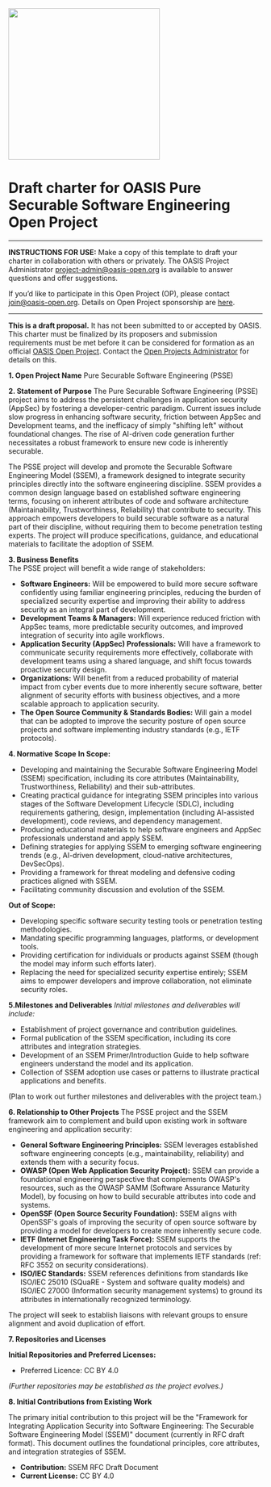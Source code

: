 <img src="../img/open-project-logos/OASIS-Primary-Logo-Full-Colour.png" width="300">

# Draft charter for OASIS Pure Securable Software Engineering Open Project

-------------------------------------------

**INSTRUCTIONS FOR USE:** Make a copy of this template to draft your charter in collaboration with others or privately. The OASIS Project Administrator [project-admin@oasis-open.org](mailto:project-admin@oasis-open.org) is available to answer questions and offer suggestions.

If you’d like to participate in this Open Project (OP), please contact [join@oasis-open.org](mailto:join@oasis-open.org). Details on Open Project sponsorship are [here](https://www.oasis-open.org/join-an-open-project/).

-------------------------------------------

**This is a draft proposal.** It has not been submitted to or accepted by OASIS. This charter must be finalized by its proposers and submission
requirements must be met before it can be considered for formation as an official
[OASIS Open Project](http://oasis-open-projects.org). Contact the [Open Projects Administrator](mailto:op-admin@oasis-open.org) for details on this.

**1. Open Project Name**
 Pure Securable Software Engineering (PSSE)

**2. Statement of Purpose**
 The Pure Securable Software Engineering (PSSE) project aims to address the persistent challenges in application security (AppSec) by fostering a developer-centric paradigm. Current issues include slow progress in enhancing software security, friction between AppSec and Development teams, and the inefficacy of simply "shifting left" without foundational changes. The rise of AI-driven code generation further necessitates a robust framework to ensure new code is inherently securable.

The PSSE project will develop and promote the Securable Software Engineering Model (SSEM), a framework designed to integrate security principles directly into the software engineering discipline. SSEM provides a common design language based on established software engineering terms, focusing on inherent attributes of code and software architecture (Maintainability, Trustworthiness, Reliability) that contribute to security. This approach empowers developers to build securable software as a natural part of their discipline, without requiring them to become penetration testing experts. The project will produce specifications, guidance, and educational materials to facilitate the adoption of SSEM.

**3. Business Benefits**  
 The PSSE project will benefit a wide range of stakeholders:

* **Software Engineers:** Will be empowered to build more secure software confidently using familiar engineering principles, reducing the burden of specialized security expertise and improving their ability to address security as an integral part of development.
* **Development Teams & Managers:** Will experience reduced friction with AppSec teams, more predictable security outcomes, and improved integration of security into agile workflows.
* **Application Security (AppSec) Professionals:** Will have a framework to communicate security requirements more effectively, collaborate with development teams using a shared language, and shift focus towards proactive security design.
* **Organizations:** Will benefit from a reduced probability of material impact from cyber events due to more inherently secure software, better alignment of security efforts with business objectives, and a more scalable approach to application security.
* **The Open Source Community & Standards Bodies:** Will gain a model that can be adopted to improve the security posture of open source projects and software implementing industry standards (e.g., IETF protocols).

**4. Normative Scope**
 **In Scope:**

* Developing and maintaining the Securable Software Engineering Model (SSEM) specification, including its core attributes (Maintainability, Trustworthiness, Reliability) and their sub-attributes.
* Creating practical guidance for integrating SSEM principles into various stages of the Software Development Lifecycle (SDLC), including requirements gathering, design, implementation (including AI-assisted development), code reviews, and dependency management.
* Producing educational materials to help software engineers and AppSec professionals understand and apply SSEM.
* Defining strategies for applying SSEM to emerging software engineering trends (e.g., AI-driven development, cloud-native architectures, DevSecOps).
* Providing a framework for threat modeling and defensive coding practices aligned with SSEM.
* Facilitating community discussion and evolution of the SSEM.

**Out of Scope:**

* Developing specific software security testing tools or penetration testing methodologies.
* Mandating specific programming languages, platforms, or development tools.
* Providing certification for individuals or products against SSEM (though the model may inform such efforts later).
* Replacing the need for specialized security expertise entirely; SSEM aims to empower developers and improve collaboration, not eliminate security roles.

**5.Milestones and Deliverables**
 *Initial milestones and deliverables will include:*

* Establishment of project governance and contribution guidelines.
* Formal publication of the SSEM specification, including its core attributes and integration strategies.
* Development of an SSEM Primer/Introduction Guide to help software engineers understand the model and its application.
* Collection of SSEM adoption use cases or patterns to illustrate practical applications and benefits.

(Plan to work out further milestones and deliverables with the project team.)

**6. Relationship to Other Projects**
 The PSSE project and the SSEM framework aim to complement and build upon existing work in software engineering and application security:

* **General Software Engineering Principles:** SSEM leverages established software engineering concepts (e.g., maintainability, reliability) and extends them with a security focus.
* **OWASP (Open Web Application Security Project):** SSEM can provide a foundational engineering perspective that complements OWASP's resources, such as the OWASP SAMM (Software Assurance Maturity Model), by focusing on how to build securable attributes into code and systems.
* **OpenSSF (Open Source Security Foundation):** SSEM aligns with OpenSSF's goals of improving the security of open source software by providing a model for developers to create more inherently secure code.
* **IETF (Internet Engineering Task Force):** SSEM supports the development of more secure Internet protocols and services by providing a framework for software that implements IETF standards (ref: RFC 3552 on security considerations).
* **ISO/IEC Standards:** SSEM references definitions from standards like ISO/IEC 25010 (SQuaRE - System and software quality models) and ISO/IEC 27000 (Information security management systems) to ground its attributes in internationally recognized terminology.

The project will seek to establish liaisons with relevant groups to ensure alignment and avoid duplication of effort.

**7. Repositories and Licenses**

**Initial Repositories and Preferred Licenses:**

* Preferred Licence: CC BY 4.0

*(Further repositories may be established as the project evolves.)*

**8. Initial Contributions from Existing Work**  

 The primary initial contribution to this project will be the "Framework for Integrating Application Security into Software Engineering: The Securable Software Engineering Model (SSEM)" document (currently in RFC draft format). This document outlines the foundational principles, core attributes, and integration strategies of SSEM.

* **Contribution:** SSEM RFC Draft Document
* **Current License:** CC BY 4.0

